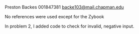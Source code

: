 Preston Backes
001847381
backe103@mail.chapman.edu

No references were used except for the Zybook

In problem 2, I added code to check for invalid, negative input.
